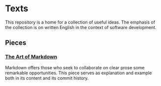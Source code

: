 # Texts
This repository is
a home for a collection
of useful ideas.
The emphasis of the collection
is on written English
in the context of software development.

## Pieces

### [The Art of Markdown][art-of-markdown-url]
Markdown offers
those who seek to collaborate
on clear prose
some remarkable opportunities.
This piece serves as
explanation and example
both in its content
and its commit history.

[art-of-markdown-url]: https://github.com/anEXPer/texts/blob/master/the-art-of-markdown.md
